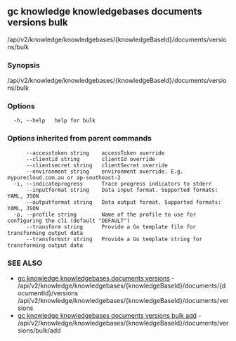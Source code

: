 ## gc knowledge knowledgebases documents versions bulk

/api/v2/knowledge/knowledgebases/{knowledgeBaseId}/documents/versions/bulk

### Synopsis

/api/v2/knowledge/knowledgebases/{knowledgeBaseId}/documents/versions/bulk

### Options

```
  -h, --help   help for bulk
```

### Options inherited from parent commands

```
      --accesstoken string    accessToken override
      --clientid string       clientId override
      --clientsecret string   clientSecret override
      --environment string    environment override. E.g. mypurecloud.com.au or ap-southeast-2
  -i, --indicateprogress      Trace progress indicators to stderr
      --inputformat string    Data input format. Supported formats: YAML, JSON
      --outputformat string   Data output format. Supported formats: YAML, JSON
  -p, --profile string        Name of the profile to use for configuring the cli (default "DEFAULT")
      --transform string      Provide a Go template file for transforming output data
      --transformstr string   Provide a Go template string for transforming output data
```

### SEE ALSO

* [gc knowledge knowledgebases documents versions](gc_knowledge_knowledgebases_documents_versions.html)	 - /api/v2/knowledge/knowledgebases/{knowledgeBaseId}/documents/{documentId}/versions /api/v2/knowledge/knowledgebases/{knowledgeBaseId}/documents/versions
* [gc knowledge knowledgebases documents versions bulk add](gc_knowledge_knowledgebases_documents_versions_bulk_add.html)	 - /api/v2/knowledge/knowledgebases/{knowledgeBaseId}/documents/versions/bulk/add


